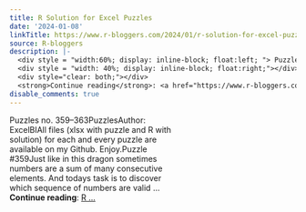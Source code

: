 ```yaml
---
title: R Solution for Excel Puzzles
date: '2024-01-08'
linkTitle: https://www.r-bloggers.com/2024/01/r-solution-for-excel-puzzles-7/
source: R-bloggers
description: |-
  <div style = "width:60%; display: inline-block; float:left; "> Puzzles no. 359–363PuzzlesAuthor: ExcelBIAll files (xlsx with puzzle and R with solution) for each and every puzzle are available on my Github. Enjoy.Puzzle #359Just like in this dragon sometimes numbers are a sum of many consecutive elements. And todays task is to discover which sequence of numbers are valid ...</div>
  <div style = "width: 40%; display: inline-block; float:right;"></div>
  <div style="clear: both;"></div>
  <strong>Continue reading</strong>: <a href="https://www.r-bloggers.com/2024/01/r-solution-for-excel-puzzles-7/">R ...
disable_comments: true
---
```

<div style = "width:60%; display: inline-block; float:left; "> Puzzles no. 359–363PuzzlesAuthor: ExcelBIAll files (xlsx with puzzle and R with solution) for each and every puzzle are available on my Github. Enjoy.Puzzle #359Just like in this dragon sometimes numbers are a sum of many consecutive elements. And todays task is to discover which sequence of numbers are valid ...</div>
<div style = "width: 40%; display: inline-block; float:right;"></div>
<div style="clear: both;"></div>
<strong>Continue reading</strong>: <a href="https://www.r-bloggers.com/2024/01/r-solution-for-excel-puzzles-7/">R ...